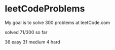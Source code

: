 # leetCodeProblems
My goal is to solve 300 problems at leetCode.com

solved 71/300 so far

36 easy
31 medium
4 hard
